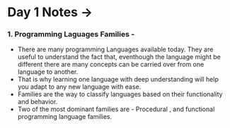 # Day 1 Notes ->
### 1.  Programming Laguages Families - 
-  There are many programming Languages available today. They are useful to understand the fact that, eventhough the language might be different there are many concepts can be carried over from one language to another.
-  That is why learning one language with deep understanding will help you adapt to any new language with ease.
-  Families are the way to classify languages based on their functionality and behavior.
-  Two of the most dominant families are - Procedural , and functional programming language families. 
